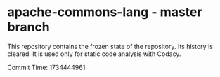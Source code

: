 # apache-commons-lang - master branch

This repository contains the frozen state of the repository.
Its history is cleared. It is used only for static code
analysis with Codacy.

Commit Time: 1734444961